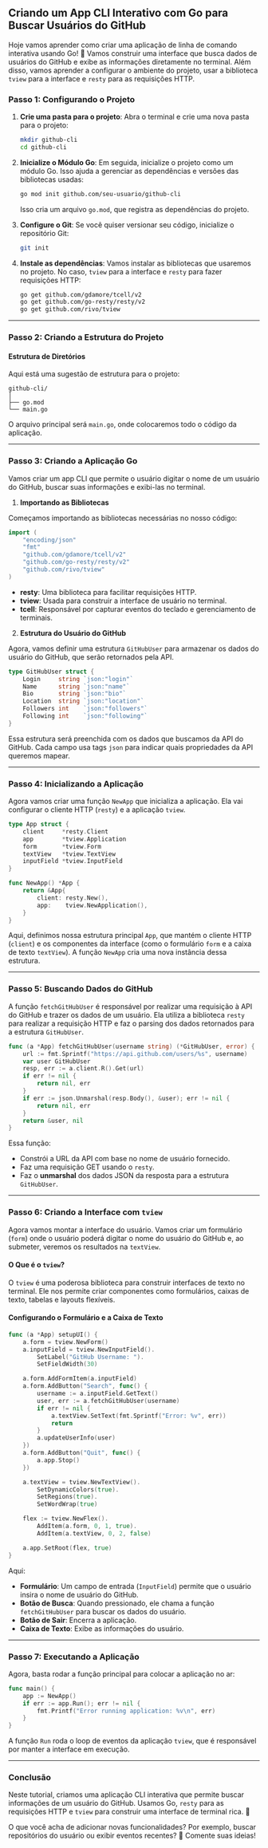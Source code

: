 ## Criando um App CLI Interativo com Go para Buscar Usuários do GitHub

Hoje vamos aprender como criar uma aplicação de linha de comando interativa usando Go! 🎉 Vamos construir uma interface que busca dados de usuários do GitHub e exibe as informações diretamente no terminal. Além disso, vamos aprender a configurar o ambiente do projeto, usar a biblioteca `tview` para a interface e `resty` para as requisições HTTP.

### Passo 1: Configurando o Projeto

1. **Crie uma pasta para o projeto**:
   Abra o terminal e crie uma nova pasta para o projeto:

   ```bash
   mkdir github-cli
   cd github-cli
   ```

2. **Inicialize o Módulo Go**:
   Em seguida, inicialize o projeto como um módulo Go. Isso ajuda a gerenciar as dependências e versões das bibliotecas usadas:

   ```bash
   go mod init github.com/seu-usuario/github-cli
   ```

   Isso cria um arquivo `go.mod`, que registra as dependências do projeto.

3. **Configure o Git**:
   Se você quiser versionar seu código, inicialize o repositório Git:

   ```bash
   git init
   ```

4. **Instale as dependências**:
   Vamos instalar as bibliotecas que usaremos no projeto. No caso, `tview` para a interface e `resty` para fazer requisições HTTP:

   ```bash
   go get github.com/gdamore/tcell/v2
   go get github.com/go-resty/resty/v2
   go get github.com/rivo/tview
   ```

---

### Passo 2: Criando a Estrutura do Projeto

#### Estrutura de Diretórios

Aqui está uma sugestão de estrutura para o projeto:

```
github-cli/
│
├── go.mod
└── main.go
```

O arquivo principal será `main.go`, onde colocaremos todo o código da aplicação.

---

### Passo 3: Criando a Aplicação Go

Vamos criar um app CLI que permite o usuário digitar o nome de um usuário do GitHub, buscar suas informações e exibi-las no terminal.

1. **Importando as Bibliotecas**

Começamos importando as bibliotecas necessárias no nosso código:

```go
import (
    "encoding/json"
    "fmt"
    "github.com/gdamore/tcell/v2"
    "github.com/go-resty/resty/v2"
    "github.com/rivo/tview"
)
```

- **resty**: Uma biblioteca para facilitar requisições HTTP.
- **tview**: Usada para construir a interface de usuário no terminal.
- **tcell**: Responsável por capturar eventos do teclado e gerenciamento de terminais.

2. **Estrutura do Usuário do GitHub**

Agora, vamos definir uma estrutura `GitHubUser` para armazenar os dados do usuário do GitHub, que serão retornados pela API.

```go
type GitHubUser struct {
    Login     string `json:"login"`
    Name      string `json:"name"`
    Bio       string `json:"bio"`
    Location  string `json:"location"`
    Followers int    `json:"followers"`
    Following int    `json:"following"`
}
```

Essa estrutura será preenchida com os dados que buscamos da API do GitHub. Cada campo usa tags `json` para indicar quais propriedades da API queremos mapear.

---

### Passo 4: Inicializando a Aplicação

Agora vamos criar uma função `NewApp` que inicializa a aplicação. Ela vai configurar o cliente HTTP (`resty`) e a aplicação `tview`.

```go
type App struct {
    client     *resty.Client
    app        *tview.Application
    form       *tview.Form
    textView   *tview.TextView
    inputField *tview.InputField
}

func NewApp() *App {
    return &App{
        client: resty.New(),
        app:    tview.NewApplication(),
    }
}
```

Aqui, definimos nossa estrutura principal `App`, que mantém o cliente HTTP (`client`) e os componentes da interface (como o formulário `form` e a caixa de texto `textView`). A função `NewApp` cria uma nova instância dessa estrutura.

---

### Passo 5: Buscando Dados do GitHub

A função `fetchGitHubUser` é responsável por realizar uma requisição à API do GitHub e trazer os dados de um usuário. Ela utiliza a biblioteca `resty` para realizar a requisição HTTP e faz o parsing dos dados retornados para a estrutura `GitHubUser`.

```go
func (a *App) fetchGitHubUser(username string) (*GitHubUser, error) {
    url := fmt.Sprintf("https://api.github.com/users/%s", username)
    var user GitHubUser
    resp, err := a.client.R().Get(url)
    if err != nil {
        return nil, err
    }
    if err := json.Unmarshal(resp.Body(), &user); err != nil {
        return nil, err
    }
    return &user, nil
}
```

Essa função:
- Constrói a URL da API com base no nome de usuário fornecido.
- Faz uma requisição GET usando o `resty`.
- Faz o **unmarshal** dos dados JSON da resposta para a estrutura `GitHubUser`.

---

### Passo 6: Criando a Interface com `tview`

Agora vamos montar a interface do usuário. Vamos criar um formulário (`form`) onde o usuário poderá digitar o nome do usuário do GitHub e, ao submeter, veremos os resultados na `textView`.

#### O Que é o `tview`?

O `tview` é uma poderosa biblioteca para construir interfaces de texto no terminal. Ele nos permite criar componentes como formulários, caixas de texto, tabelas e layouts flexíveis.

#### Configurando o Formulário e a Caixa de Texto

```go
func (a *App) setupUI() {
    a.form = tview.NewForm()
    a.inputField = tview.NewInputField().
        SetLabel("GitHub Username: ").
        SetFieldWidth(30)

    a.form.AddFormItem(a.inputField)
    a.form.AddButton("Search", func() {
        username := a.inputField.GetText()
        user, err := a.fetchGitHubUser(username)
        if err != nil {
            a.textView.SetText(fmt.Sprintf("Error: %v", err))
            return
        }
        a.updateUserInfo(user)
    })
    a.form.AddButton("Quit", func() {
        a.app.Stop()
    })

    a.textView = tview.NewTextView().
        SetDynamicColors(true).
        SetRegions(true).
        SetWordWrap(true)

    flex := tview.NewFlex().
        AddItem(a.form, 0, 1, true).
        AddItem(a.textView, 0, 2, false)

    a.app.SetRoot(flex, true)
}
```

Aqui:
- **Formulário**: Um campo de entrada (`InputField`) permite que o usuário insira o nome de usuário do GitHub.
- **Botão de Busca**: Quando pressionado, ele chama a função `fetchGitHubUser` para buscar os dados do usuário.
- **Botão de Sair**: Encerra a aplicação.
- **Caixa de Texto**: Exibe as informações do usuário.

---

### Passo 7: Executando a Aplicação

Agora, basta rodar a função principal para colocar a aplicação no ar:

```go
func main() {
    app := NewApp()
    if err := app.Run(); err != nil {
        fmt.Printf("Error running application: %v\n", err)
    }
}
```

A função `Run` roda o loop de eventos da aplicação `tview`, que é responsável por manter a interface em execução.

---

### Conclusão

Neste tutorial, criamos uma aplicação CLI interativa que permite buscar informações de um usuário do GitHub. Usamos Go, `resty` para as requisições HTTP e `tview` para construir uma interface de terminal rica. 🚀

O que você acha de adicionar novas funcionalidades? Por exemplo, buscar repositórios do usuário ou exibir eventos recentes? 🤔 Comente suas ideias!


